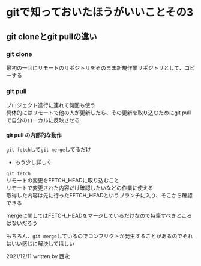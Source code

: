 # gitで知っておいたほうがいいことその3

## git cloneとgit pullの違い

### git clone

最初の一回にリモートのリポジトリをそのまま新規作業リポジトリとして、コピーする

### git pull

プロジェクト進行に連れて何回も使う  
具体的にはリモートで他の人が更新したら、その更新を取り込むためにgit pullで自分のローカルに反映させる

#### git pull の内部的な動作

`git fetch`して`git merge`してるだけ

- もう少し詳しく

`git fetch`  
リモートの変更をFETCH_HEADに取り込むこと  
リモートで変更された内容だけ確認したいなどの作業に使える  
取得した内容は先に行ったFETCH_HEADというブランチに入り、そこから確認できる

mergeに関してはFETCH_HEADをマージしているだけなので特筆すべきところはないだろう

もちろん、`git merge`しているのでコンフリクトが発生することがあるのでそれはいい感じに解決してほしい

2021/12/11
written by 西永
